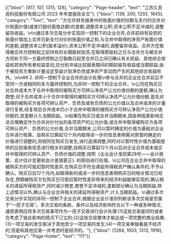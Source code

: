 [{"bbox": [817, 107, 1315, 128], "category": "Page-header", "text": "江苏久吾高科技股份有限公司 2023 年年度报告全文"}, {"bbox": [138, 200, 1292, 1845], "category": "Text", "text": "方合并财务报表中的账面价值的份额与支付的合并对价账面价值(或发行股份面值总额)的差额,调整资本公积;资本公积不足冲减的,调整留存收益。\n\n通过多次交易分步实现同一控制下的企业合并,合并前持有投资的账面价值加上合并日新支付对价的账面价值之和,与合并中取得的净资产账面价值的差额,调整资本公积(股本溢价),资本公积不足冲减的,调整留存收益。合并方在取得被合并方控制权之前持有的长期股权投资,在取得原股权之日与合并方与被合并方同处于同一方最终控制之日孰晚日起至合并日之间已确认有关损益、其他综合收益和其他所有者权益变动,应分别冲减比较报表期间的期初留存收益或当期损益,由于被投资方重新计量设定受益计划净负债或净资产变动而产生的其他综合收益除外。\n\n## 2. 非同一控制下企业合并的会计处理\n参与合并的企业在合并前后不受同一方或相同的多方最终控制的,为非同一控制下的企业合并。\n公司在购买日对合并成本大于合并中取得的被购买方可辨认净资产公允价值份额的差额,确认为商誉;对于合并成本小于合并中取得的被购买方可辨认净资产公允价值份额,首先对取得的被购买方各项可辨认资产、负债及或有负债的公允价值以及合并成本的计量进行复核,经复核后合并成本仍小于合并中取得的被购买方可辨认净资产公允价值份额的,其差额计入当期损益。\n如果在购买日或合并当期期末,因各种因素影响无法合理确定作为合并对价付出的各项资产的公允价值,或合并中取得被购买方各项可辨认资产、负债的公允价值,合并当期期末,公司以暂时确定的价值为基础对企业合并进行核算。自购买日算起12个月内取得进一步的信息表明需对原暂时确定的价值进行调整的,则视同在购买日发生,进行追溯调整,同时对以暂时性价值为基础提供的比较报表信息进行相关的调整;自购买日算起12个月以后对企业合并成本或合并中取得的可辨认资产、负债价值的调整,按照《企业会计准则第28号——会计政策、会计估计变更和会计差错更正》的原则进行处理。\n公司在企业合并中取得的被购买方的可抵扣暂时性差异,在购买日不符合递延所得税资产确认条件的,不予以确认。购买日后12个月内,如取得新的或进一步的信息表明购买日的相关情况已经存在,预期被购买方在购买日可抵扣暂时性差异带来的经济利益能够实现的,确认相关的递延所得税资产,同时减少商誉,商誉不足冲减的,差额部分确认为当期损益;除上述情况以外,确认与企业合并相关的递延所得税资产,计入当期损益。\n通过多次交易分步实现的非同一控制下企业合并,根据企业会计准则判断该多次交易是否属于“一揽子交易”。多次交易的条款、条件以及经济影响符合以下一种或多种情况,通常表明应将多次交易事项作为一揽子交易进行会计处理:(1)这些交易是同时或者在考虑了彼此影响的情况下订立的;(2)这些交易整体才能达成一项完整的商业结果;(3)一项交易的发生取决于其他至少一项交易的发生;(4)一项交易单独看是不经济的,但是和其他交易一并考虑时是经济的。"}, {"bbox": [1284, 1903, 1313, 1918], "category": "Page-footer", "text": "111"}]